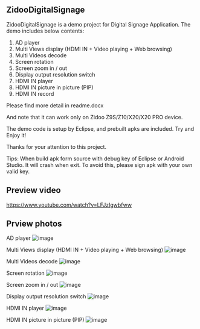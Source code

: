 

## ZidooDigitalSignage

ZidooDigitalSignage is a demo project for Digital Signage Application.
The demo includes below contents:                 

1. AD player
2. Multi Views display (HDMI IN + Video playing + Web browsing)
3. Multi Videos decode
4. Screen rotation                                
5. Screen zoom in / out
6. Display output resolution switch                
7. HDMI IN player                                  
8. HDMI IN picture in picture (PIP)
9. HDMI IN record

Please find more detail in readme.docx                         

And note that it can work only on Zidoo Z9S/Z10/X20/X20 PRO device.          

The demo code is setup by Eclipse, and prebuilt apks are included.
Try and Enjoy it!                                              

Thanks for your attention to this project. 

Tips:
    When build apk form source with debug key of Eclipse or Android Studio.
    It will crash when exit.
    To avoid this, please sign apk with your own valid key.

## Preview video
https://www.youtube.com/watch?v=LFJzIgwbfww

## Prview photos

AD player
![image](https://raw.githubusercontent.com/zidootech/ZidooDigitalSignage/master/preview/ad_player.png)

Multi Views display (HDMI IN + Video playing + Web browsing)
![image](https://raw.githubusercontent.com/zidootech/ZidooDigitalSignage/master/preview/hdmi_in_video_web.png)

Multi Videos decode
![image](https://raw.githubusercontent.com/zidootech/ZidooDigitalSignage/master/preview/multi_video_decode.png)

Screen rotation
![image](https://raw.githubusercontent.com/zidootech/ZidooDigitalSignage/master/preview/screen_rotation.png)

Screen zoom in / out
![image](https://raw.githubusercontent.com/zidootech/ZidooDigitalSignage/master/preview/screen_scale.png)

Display output resolution switch
![image](https://raw.githubusercontent.com/zidootech/ZidooDigitalSignage/master/preview/display_resolution.png)

HDMI IN player
![image](https://raw.githubusercontent.com/zidootech/ZidooDigitalSignage/master/preview/hdmi_in_player.png)

HDMI IN picture in picture (PIP)
![image](https://raw.githubusercontent.com/zidootech/ZidooDigitalSignage/master/preview/hdmi_in_pip.png)
